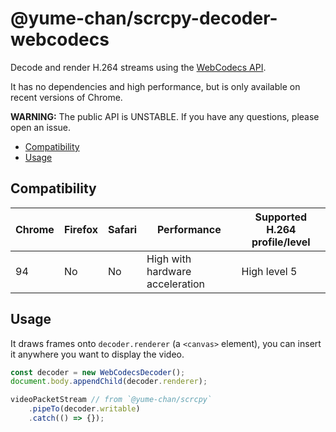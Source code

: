 # @yume-chan/scrcpy-decoder-webcodecs

Decode and render H.264 streams using the [WebCodecs API](https://developer.mozilla.org/en-US/docs/Web/API/WebCodecs_API).

It has no dependencies and high performance, but is only available on recent versions of Chrome.

**WARNING:** The public API is UNSTABLE. If you have any questions, please open an issue.

-   [Compatibility](#compatibility)
-   [Usage](#usage)

## Compatibility

| Chrome | Firefox | Safari | Performance                     | Supported H.264 profile/level |
| ------ | ------- | ------ | ------------------------------- | ----------------------------- |
| 94     | No      | No     | High with hardware acceleration | High level 5                  |

## Usage

It draws frames onto `decoder.renderer` (a `<canvas>` element), you can insert it anywhere you want to display the video.

```ts
const decoder = new WebCodecsDecoder();
document.body.appendChild(decoder.renderer);

videoPacketStream // from `@yume-chan/scrcpy`
    .pipeTo(decoder.writable)
    .catch(() => {});
```
